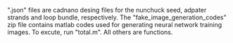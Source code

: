".json" files are cadnano desing files for the nunchuck seed, adpater strands and loop bundle, respectively.
The "fake_image_generation_codes" zip file contains matlab codes used for generating neural network training images. To excute, run "total.m". All others are functions.
